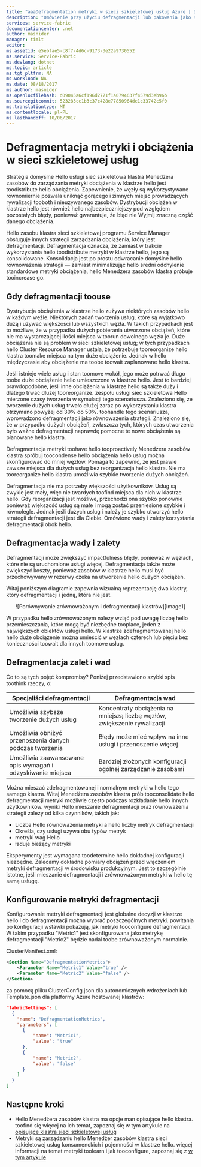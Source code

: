 ```yaml
---
title: "aaaDefragmentation metryki w sieci szkieletowej usług Azure | Dokumentacja firmy Microsoft"
description: "Omówienie przy użyciu defragmentacji lub pakowania jako strategię metryki w sieci szkieletowej usług"
services: service-fabric
documentationcenter: .net
author: masnider
manager: timlt
editor: 
ms.assetid: e5ebfae5-c8f7-4d6c-9173-3e22a9730552
ms.service: Service-Fabric
ms.devlang: dotnet
ms.topic: article
ms.tgt_pltfrm: NA
ms.workload: NA
ms.date: 08/18/2017
ms.author: masnider
ms.openlocfilehash: d09045a6cf196d2771f1a0794637f4579d3eb96b
ms.sourcegitcommit: 523283cc1b3c37c428e77850964dc1c33742c5f0
ms.translationtype: MT
ms.contentlocale: pl-PL
ms.lasthandoff: 10/06/2017
---
```

# <a name="defragmentation-of-metrics-and-load-in-service-fabric"></a>Defragmentacja metryki i obciążenia w sieci szkieletowej usług
Strategia domyślne Hello usługi sieć szkieletowa klastra Menedżera zasobów do zarządzania metryki obciążenia w klastrze hello jest toodistribute hello obciążenia. Zapewnienie, że węzły są wykorzystywane równomiernie pozwala uniknąć gorącego i zimnych miejsc prowadzących rywalizacji tooboth i nieużywanego zasobów. Dystrybucji obciążeń w klastrze hello jest również hello najbezpieczniejszy pod względem pozostałych błędy, ponieważ gwarantuje, że błąd nie Wyjmij znaczną część danego obciążenia. 

Hello zasobu klastra sieci szkieletowej programu Service Manager obsługuje innych strategii zarządzania obciążenia, który jest defragmentacji. Defragmentacja oznacza, że zamiast w trakcie wykorzystania hello toodistribute metryki w klastrze hello, jego są konsolidowane. Konsolidacja jest po prostu odwracanie domyślne hello równoważenia strategii — zamiast minimalizując hello średni odchylenie standardowe metryki obciążenia, hello Menedżera zasobów klastra próbuje tooincrease go.

## <a name="when-toouse-defragmentation"></a>Gdy defragmentacji toouse
Dystrybucja obciążenia w klastrze hello zużywa niektórych zasobów hello w każdym węźle. Niektórych zadań tworzenia usług, które są wyjątkowo dużą i używać większości lub wszystkich węzła. W takich przypadkach jest to możliwe, że w przypadku dużych pobierania utworzone obciążeń, które nie ma wystarczającej ilości miejsca w toorun dowolnego węzła je. Duże obciążenia nie są problem w sieci szkieletowej usług; w tych przypadkach hello Cluster Resource Manager ustala, że potrzebuje tooreorganize hello klastra toomake miejsca na tym duże obciążenie. Jednak w hello międzyczasie aby obciążenie ma toobe toowait zaplanowane hello klastra.

Jeśli istnieje wiele usług i stan toomove wokół, jego może potrwać długo toobe duże obciążenie hello umieszczone w klastrze hello. Jest to bardziej prawdopodobne, jeśli inne obciążenia w klastrze hello są także duży i dlatego trwać dłużej tooreorganize. zespołu usługi sieć szkieletowa Hello mierzone czasy tworzenia w symulacji tego scenariusza. Znaleziono się, że tworzenie dużych usług trwało dłużej zaraz po wykorzystaniu klastra otrzymano powyżej od 30% do 50%. toohandle tego scenariusza, wprowadzono defragmentacji jako równoważenia strategii. Znaleziono się, że w przypadku dużych obciążeń, zwłaszcza tych, których czas utworzenia było ważne defragmentacji naprawdę pomocne te nowe obciążenia są planowane hello klastra.

Defragmentacja metryki toohave hello tooproactively Menedżera zasobów klastra spróbuj toocondense hello obciążenia hello usług można skonfigurować do mniej węzłów. Pomaga to zapewnić, że jest prawie zawsze miejsca dla dużych usług bez reorganizacja hello klastra. Nie ma tooreorganize hello klastra umożliwia szybkie tworzenie dużych obciążeń.

Defragmentacja nie ma potrzeby większości użytkowników. Usług są zwykle jest mały, więc nie twardych toofind miejsca dla nich w klastrze hello. Gdy reorganizacji jest możliwe, przechodzi ona szybko ponownie ponieważ większość usług są małe i mogą zostać przeniesione szybkie i równolegle. Jednak jeśli dużych usług i należy je szybko utworzyć hello strategii defragmentacji jest dla Ciebie. Omówiono wady i zalety korzystania defragmentacji obok hello. 

## <a name="defragmentation-tradeoffs"></a>Defragmentacja wady i zalety
Defragmentacji może zwiększyć impactfulness błędy, ponieważ w węzłach, które nie są uruchomione usługi więcej. Defragmentacja także może zwiększyć koszty, ponieważ zasobów w klastrze hello musi być przechowywany w rezerwy czeka na utworzenie hello dużych obciążeń.

Witaj poniższym diagramie zapewnia wizualną reprezentację dwa klastry, który defragmentacji i jedną, która nie jest. 

<center>
![Porównywanie zrównoważonym i defragmentacji klastrów][Image1]
</center>

W przypadku hello zrównoważonym należy wziąć pod uwagę liczbę hello przemieszczania, które mogą być niezbędne tooplace, jeden z największych obiektów usługi hello. W klastrze zdefragmentowanej hello hello duże obciążenie można umieścić w węzłach czterech lub pięciu bez konieczności toowait dla innych toomove usług.

## <a name="defragmentation-pros-and-cons"></a>Defragmentacja zalet i wad
Co to są tych pojęć kompromisy? Poniżej przedstawiono szybki spis toothink rzeczy, o:

| Specjaliści defragmentacji | Defragmentacja wad |
| --- | --- |
| Umożliwia szybsze tworzenie dużych usług |Koncentraty obciążenia na mniejszą liczbę węzłów, zwiększenie rywalizacji |
| Umożliwia obniżyć przenoszenia danych podczas tworzenia |Błędy może mieć wpływ na inne usługi i przenoszenie więcej |
| Umożliwia zaawansowane opis wymagań i odzyskiwanie miejsca |Bardziej złożonych konfiguracji ogólnej zarządzanie zasobami |

Można mieszać zdefragmentowanej i normalnym metryki w hello tego samego klastra. Witaj Menedżera zasobów klastra prób tooconsolidate hello defragmentacji metryki możliwie często podczas rozkładanie hello innych użytkowników. wyniki Hello mieszanie defragmentacji oraz równoważenia strategii zależy od kilka czynników, takich jak:
  - Liczba Hello równoważenia metryki a hello liczby metryk defragmentacji
  - Określa, czy usługi używa obu typów metryk 
  - metryki wag Hello
  - ładuje bieżący metryki
  
Eksperymenty jest wymagana toodetermine hello dokładnej konfiguracji niezbędne. Zalecamy dokładne pomiary obciążeń przed włączeniem metryki defragmentacji w środowisku produkcyjnym. Jest to szczególnie istotne, jeśli mieszanie defragmentacji i zrównoważonym metryki w hello tę samą usługę. 

## <a name="configuring-defragmentation-metrics"></a>Konfigurowanie metryki defragmentacji
Konfigurowanie metryki defragmentacji jest globalne decyzji w klastrze hello i do defragmentacji można wybrać poszczególnych metryki. powitania po konfiguracji wstawki pokazują, jak metryki tooconfigure defragmentacji. W takim przypadku "Metric1" jest skonfigurowana jako metrykę defragmentacji "Metric2" będzie nadal toobe zrównoważonym normalnie. 

ClusterManifest.xml:

```xml
<Section Name="DefragmentationMetrics">
    <Parameter Name="Metric1" Value="true" />
    <Parameter Name="Metric2" Value="false" />
</Section>
```

za pomocą pliku ClusterConfig.json dla autonomicznych wdrożeniach lub Template.json dla platformy Azure hostowanej klastrów:

```json
"fabricSettings": [
  {
    "name": "DefragmentationMetrics",
    "parameters": [
      {
          "name": "Metric1",
          "value": "true"
      },
      {
          "name": "Metric2",
          "value": "false"
      }
    ]
  }
]
```


## <a name="next-steps"></a>Następne kroki
- Hello Menedżera zasobów klastra ma opcje man opisujące hello klastra. toofind się więcej na ich temat, zapoznaj się w tym artykule na [opisujące klastra sieci szkieletowej usług](service-fabric-cluster-resource-manager-cluster-description.md)
- Metryki są zarządzaniu hello Menedżer zasobów klastra sieci szkieletowej usług konsumenckich i pojemności w klastrze hello. więcej informacji na temat metryki toolearn i jak tooconfigure, zapoznaj się z [w tym artykule](service-fabric-cluster-resource-manager-metrics.md)

[Image1]:./media/service-fabric-cluster-resource-manager-defragmentation-metrics/balancing-defrag-compared.png
